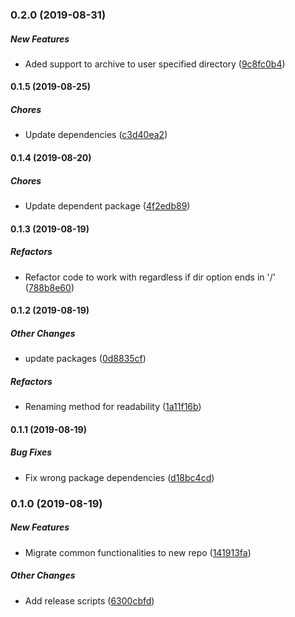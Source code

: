 ### 0.2.0 (2019-08-31)

##### New Features

*  Aded support to archive to user specified directory ([9c8fc0b4](https://github.com/wchen02/apify-etl-lib/commit/9c8fc0b420fba9b7c93d9d9b13596b91d05f60e4))

#### 0.1.5 (2019-08-25)

##### Chores

*  Update dependencies ([c3d40ea2](https://github.com/wchen02/apify-etl-lib/commit/c3d40ea2984c252e97fc4248eb6b41e9c8f2ed48))

#### 0.1.4 (2019-08-20)

##### Chores

*  Update dependent package ([4f2edb89](https://github.com/wchen02/apify-etl-lib/commit/4f2edb89920eeeebb0ab57bd2046eb5c23d95ede))

#### 0.1.3 (2019-08-19)

##### Refactors

*  Refactor code to work with regardless if dir option ends in '/' ([788b8e60](https://github.com/wchen02/apify-etl-lib/commit/788b8e6006e42cf6fd092a6aacc30bcf93763f7f))

#### 0.1.2 (2019-08-19)

##### Other Changes

*  update packages ([0d8835cf](https://github.com/wchen02/apify-etl-lib/commit/0d8835cfd4dfdcd4a27adc0930f2f6ff2036984a))

##### Refactors

*  Renaming method for readability ([1a11f16b](https://github.com/wchen02/apify-etl-lib/commit/1a11f16bd80682b2c79ad05f70278cb974ba1901))

#### 0.1.1 (2019-08-19)

##### Bug Fixes

*  Fix wrong package dependencies ([d18bc4cd](https://github.com/wchen02/apify-etl-lib/commit/d18bc4cdee4575285ead0f0ff5e519c6b2504bb5))

### 0.1.0 (2019-08-19)

##### New Features

*  Migrate common functionalities to new repo ([141913fa](https://github.com/wchen02/apify-etl-lib/commit/141913facc28d4046578fcfb63a0ee1fc089e2a3))

##### Other Changes

*  Add release scripts ([6300cbfd](https://github.com/wchen02/apify-etl-lib/commit/6300cbfdaf5195cb9da161bee265701d433bcee3))

